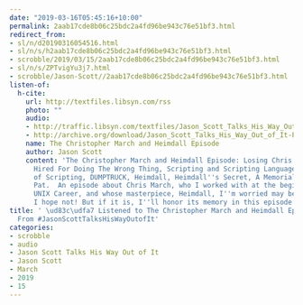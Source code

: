 ```yaml
---
date: "2019-03-16T05:45:16+10:00"
permalink: 2aab17cde8b06c25bdc2a4fd96be943c76e51bf3.html
redirect_from:
- sl/n/d20190316054516.html
- sl/n/s/h2aab17cde8b06c25bdc2a4fd96be943c76e51bf3.html
- scrobble/2019/03/15/2aab17cde8b06c25bdc2a4fd96be943c76e51bf3.html
- sl/n/s/ZPTvigYu3j7.html
- scrobble/Jason-Scott//2aab17cde8b06c25bdc2a4fd96be943c76e51bf3.html
listen-of:
  h-cite:
    url: http://textfiles.libsyn.com/rss
    photo: ""
    audio:
    - http://traffic.libsyn.com/textfiles/Jason_Scott_Talks_His_Way_Out_of_It_-_Episode_57.mp3?dest-id=574323
    - http://archive.org/download/Jason_Scott_Talks_His_Way_Out_of_It-Podcast-by-Jason_Scott/The_Christopher_March_and_Heimdall_Episode.mp3
    name: The Christopher March and Heimdall Episode
    author: Jason Scott
    content: 'The Christopher March and Heimdall Episode: Losing Chris March, Getting
      Hired For Doing The Wrong Thing, Scripting and Scripting Languages, The Boundaries
      of Scripting, DUMPTRUCK, Heimdall, Heimdall''s Secret, A Memorial Moment with
      Pat.  An episode about Chris March, who I worked with at the beginning of my
      UNIX Career, and whose masterpiece, Heimdall, I''m worried may be gone forever.
      I hope not! But if it is, I''ll honor its memory in this episode.'
title: ' \ud83c\udfa7 Listened to The Christopher March and Heimdall Episode by @textfiles
  From #JasonScottTalksHisWayOutofIt'
categories:
- scrobble
- audio
- Jason Scott Talks His Way Out of It
- Jason Scott
- March
- 2019
- 15
---
```

